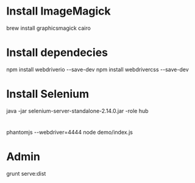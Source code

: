 
# Install ImageMagick

brew install graphicsmagick cairo

# Install dependecies

npm install webdriverio  --save-dev
npm install webdrivercss --save-dev

# Install Selenium 
java -jar selenium-server-standalone-2.14.0.jar -role hub

# 

phantomjs --webdriver=4444
node demo/index.js

# Admin

grunt serve:dist